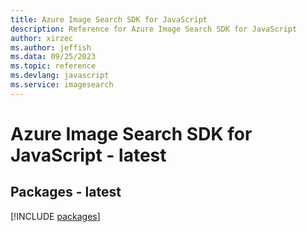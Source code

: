 ```yaml
---
title: Azure Image Search SDK for JavaScript
description: Reference for Azure Image Search SDK for JavaScript
author: xirzec
ms.author: jeffish
ms.data: 09/25/2023
ms.topic: reference
ms.devlang: javascript
ms.service: imagesearch
---
```

# Azure Image Search SDK for JavaScript - latest
## Packages - latest
[!INCLUDE [packages](image-search-index.md)]